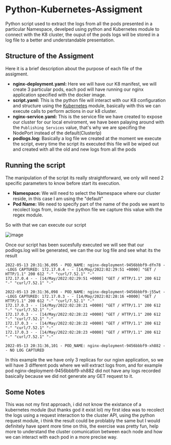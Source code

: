 # Python-Kubernetes-Assigment
Python script used to extract the logs from all the pods presented in a particular Namespace, develped using python and Kubernetes module to connect with the K8 cluster, the ouput of the pods logs will be stored in a log file to a better and understandable presentation.
## Structure of the Assigment
Here it is a brief description about the purpose of each file of the assigment.

* **nginx-deployment.yaml:** Here we will have our K8 manifest, we will create 3 particular pods, each pod will have running our nginx application specified with the docker image.
* **script.yaml:** This is the python file will interact with our K8 configuration and structure using the [Kubernetes](https://github.com/kubernetes-client/python) module, basically with this we can execute calls to perform actions in our k8 cluster.
* **nginx-service.yaml:** This is the service file we have created to expose our cluster for our local enviroment, we have been palaying around with the ```Publishing Services``` value, that's why we are specifing the NodePort instead of the default(ClusterIp)
* **podlogs.log:** Basically a log file we created at the moment we execute the script, every time the script its executed this file will be wiped out and created with all the old and new logs from all the pods

## Running the script

The manipulation of the script its really straightforward, we only will need 2 specific parameters to know before start its execution.
* **Namespace:** We will need to select the Namespace where our cluster reside, in this case I am using the "default"
* **Pod Name:** We need to specify part of the name of the pods we want to recolect logs from, inside the python file we capture this value with the regex module.

So with that we can execute our script

![image](https://user-images.githubusercontent.com/8351858/168407610-35cfcc23-214e-4f35-8afd-eee67600efd8.png)


Once our script has been sucesfully executed we will see that our podlogs.log will be generated, we can the our log file and see what its the result
```
2022-05-13 20:31:36,095 - POD_NAME: nginx-deployment-9456bbbf9-dfn78 --LOGS CAPTURED: 172.17.0.4 - - [14/May/2022:02:29:51 +0000] "GET / HTTP/1.1" 200 612 "-" "curl/7.52.1" "-"
172.17.0.4 - - [14/May/2022:02:29:51 +0000] "GET / HTTP/1.1" 200 612 "-" "curl/7.52.1" "-"

2022-05-13 20:31:36,098 - POD_NAME: nginx-deployment-9456bbbf9-j55wt --LOGS CAPTURED: 172.17.0.3 - - [14/May/2022:02:28:16 +0000] "GET / HTTP/1.1" 200 612 "-" "curl/7.52.1" "-"
172.17.0.3 - - [14/May/2022:02:28:21 +0000] "GET / HTTP/1.1" 200 612 "-" "curl/7.52.1" "-"
172.17.0.3 - - [14/May/2022:02:28:22 +0000] "GET / HTTP/1.1" 200 612 "-" "curl/7.52.1" "-"
172.17.0.3 - - [14/May/2022:02:28:22 +0000] "GET / HTTP/1.1" 200 612 "-" "curl/7.52.1" "-"
172.17.0.3 - - [14/May/2022:02:28:23 +0000] "GET / HTTP/1.1" 200 612 "-" "curl/7.52.1" "-"

2022-05-13 20:31:36,101 - POD_NAME: nginx-deployment-9456bbbf9-xh882 -- NO LOG CAPTURED
```

In this example the we have only 3 replicas for our ngixn application, so we will have 3 different pods where we will extract logs from, and for example pod nginx-deployment-9456bbbf9-xh882 did not have any logs recorded basically because we did not generate any GET request to it.


## Some Notes

This was not my first approach, i did not know the existance of a kubernetes module (but thanks god it exist lol) my first idea was to recolect the logs using a request interaction to the cluster API, using the python request module, i think the result could be problably the same but I would definitely have spent more time on this, the exercise was pretty fun, help more to understand the cluster comunication between each node and how we can interact with each pod in a more precise way.
